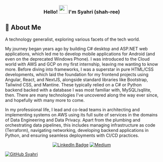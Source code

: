<h3 align="center">
  Hello! <img src="https://media.giphy.com/media/hvRJCLFzcasrR4ia7z/giphy.gif" width="28"> I'm Syahri (shah-ree)
</h3>

## 📇 About Me
A technology generalist, exploring various facets of the tech world. 

My journey began years ago by building C# desktop and ASP.NET web applications, which led me to develop mobile applications for Android (and even on the deprecated Windows Phone). I was introduced to the Cloud world with AWS and GCP on my first internship, leaving me wanting to know more. Before diving into frameworks, I was a superstar in pure HTML/CSS developments, which laid the foundation for my frontend projects using Angular, React, and NextJS, alongside standard libraries like Bootstrap, Tailwind CSS, and Mantine. These typically relied on a C# or Python backend backed with a database I was most familiar with, MySQL/sqllite, then. There are many technologies I've uncovered along the way ever since, and hopefully with many more to come.

In my professional life, I lead and co-lead teams in architecting and implementing systems on AWS using its full suite of services in the domains of Data Engineering and Data Privacy. Apart from the plumbing and orchestrating data pipelines, this includes managing infrastructure as code (Terraform), navigating networking, developing backend applications in Python, and ensuring seamless deployments with CI/CD practices. 

<p align="center">
  <a href="https://www.linkedin.com/in/syahriikram/"><img src="https://img.shields.io/badge/-LinkedIn-0077B5?style=flat-square&amp;labelColor=0077B5&amp;logo=LinkedIn&amp;link=https://www.linkedin.com/in/syahriikram/" alt="LinkedIn Badge"></a>
  <a href="https://medium.com/@syahriikram" ><img alt="Medium" src="https://img.shields.io/badge/-Medium-2EC866?style=flat-square&logo=Medium&logoColor=white"/></a>
</p

[![GitHub Syahri](https://img.shields.io/github/followers/syahriikram?label=follow&style=social)](https://github.com/syahriikram)
